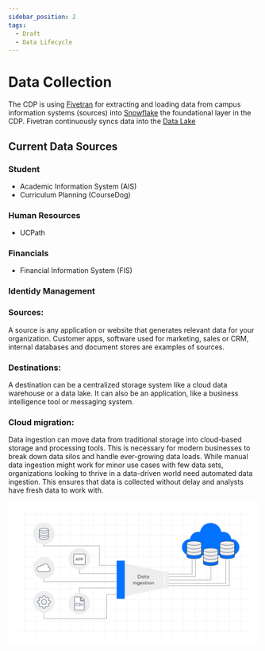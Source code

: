 ```yaml
---
sidebar_position: 2
tags:
  - Draft
  - Data Lifecycle
---
```


# Data Collection

The CDP is using [Fivetran](https://fivetran.com) for extracting and loading data from campus information systems (sources) into [Snowflake](https://snowflake.com) the foundational layer in the CDP.  Fivetran continuously syncs data into the [Data Lake](/docs/glossary/#data-lake)

## Current Data Sources

### Student 
- Academic Information System (AIS)
- Curriculum Planning (CourseDog)

### Human Resources
- UCPath 

### Financials
- Financial Information System (FIS)

### Identidy Management

### Sources: 
A source is any application or website that generates relevant data for your organization. Customer apps, software used for marketing, sales or CRM, internal databases and document stores are examples of sources.

### Destinations: 
A destination can be a centralized storage system like a cloud data warehouse or a data lake. It can also be an application, like a business intelligence tool or messaging system.

### Cloud migration: 
Data ingestion can move data from traditional storage into cloud-based storage and processing tools. This is necessary for modern businesses to break down data silos and handle ever-growing data loads.
While manual data ingestion might work for minor use cases with few data sets, organizations looking to thrive in a data-driven world need automated data ingestion. This ensures that data is collected without delay and analysts have fresh data to work with.

![Data Life Cycle](/img/fivetran_el.png)